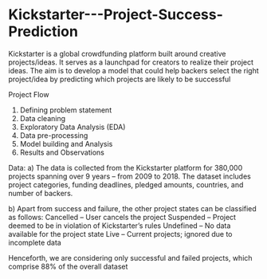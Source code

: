 # Kickstarter---Project-Success-Prediction
Kickstarter is a global crowdfunding platform built around creative projects/ideas. It serves as a launchpad for creators to realize their project ideas.  The aim is to develop a model that could help backers select the right project/idea by predicting which projects are likely to be successful


Project Flow
1. Defining problem statement
2. Data cleaning
3. Exploratory Data Analysis (EDA)
4. Data pre-processing
5. Model building and Analysis
6. Results and Observations


Data:
a) The data is collected from the Kickstarter platform for 380,000 projects spanning over 9 years – from 2009 to 2018. The dataset includes project categories, funding deadlines, pledged amounts, countries, and number of backers.

b) Apart from success and failure, the other project states can be classified as follows:
Cancelled – User cancels the project
Suspended – Project deemed to be in violation of Kickstarter’s rules
Undefined – No data available for the project state
Live – Current projects; ignored due to incomplete data

Henceforth, we are considering only successful and failed projects, which comprise 88% of the overall dataset



